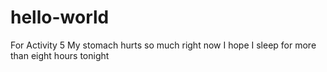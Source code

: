 # hello-world
For Activity 5
My stomach hurts so much right now
I hope I sleep for more than eight hours tonight

